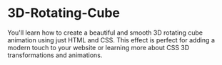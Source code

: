 # 3D-Rotating-Cube
You'll learn how to create a beautiful and smooth 3D rotating cube animation using just HTML and CSS. This effect is perfect for adding a modern touch to your website or learning more about CSS 3D transformations and animations.

